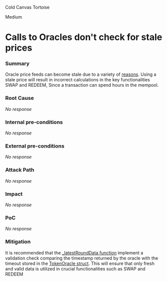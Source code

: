 Cold Canvas Tortoise

Medium

# Calls to Oracles don't check for stale prices

### Summary

Oracle price feeds can become stale due to a variety of [reasons](https://ethereum.stackexchange.com/questions/133242/how-future-resilient-is-a-chainlink-price-feed/133843#133843). Using a stale price will result in incorrect calculations in the key functionalities SWAP and REDEEM, Since a transaction can spend hours in the mempool.

### Root Cause

_No response_

### Internal pre-conditions

_No response_

### External pre-conditions

_No response_

### Attack Path

_No response_

### Impact

_No response_

### PoC

_No response_

### Mitigation

It is recommended that the [_latestRoundData function](https://github.com/sherlock-audit/2024-10-usual-labs-v1/blob/main/pegasus/packages/solidity/src/oracles/UsualOracle.sol#L97) implement a validation check comparing the timestamp returned by the oracle with the timeout stored in the [TokenOracle struct](https://github.com/sherlock-audit/2024-10-usual-labs-v1/blob/main/pegasus/packages/solidity/src/oracles/AbstractOracle.sol#L30-L36). This will ensure that only fresh and valid data is utilized in crucial functionalities such as SWAP and REDEEM